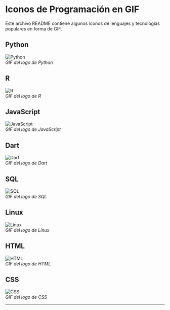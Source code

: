 # Iconos de Programación en GIF

Este archivo README contiene algunos iconos de lenguajes y tecnologías populares en forma de GIF.

## Python
![Python](https://upload.wikimedia.org/wikipedia/commons/c/c3/Python-logo-notext.svg)  
_GIF del logo de Python_

## R
![R](https://upload.wikimedia.org/wikipedia/commons/1/1b/R-logo.svg)  
_GIF del logo de R_

## JavaScript
![JavaScript](https://upload.wikimedia.org/wikipedia/commons/6/6a/JavaScript-logo.svg)  
_GIF del logo de JavaScript_

## Dart
![Dart](https://upload.wikimedia.org/wikipedia/commons/2/27/Dart-logo.png)  
_GIF del logo de Dart_

## SQL
![SQL](https://upload.wikimedia.org/wikipedia/commons/c/c2/SQL-Logo.svg)  
_GIF del logo de SQL_

## Linux
![Linux](https://upload.wikimedia.org/wikipedia/commons/e/e4/Tux.svg)  
_GIF del logo de Linux_

## HTML
![HTML](https://upload.wikimedia.org/wikipedia/commons/3/3d/HTML5_logo_and_wordmark.svg)  
_GIF del logo de HTML_

## CSS
![CSS](https://upload.wikimedia.org/wikipedia/commons/d/d9/CSS3_logo.svg)  
_GIF del logo de CSS_

---
